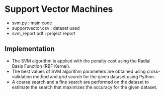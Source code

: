 # Support Vector Machines

- svm.py : main code
- supportvector.csv : dataset used
- svm_report.pdf : project report

## Implementation

- The SVM algorithm is applied with the penalty cost using the Radial Basis Function (RBF Kernel).
- The best values of SVM algorithm parameters are obtained using cross-validation method and grid search for the given dataset using Python.
- A coarse search and a fine search are performed on the dataset to estimate the search that maximizes the accuracy for the given dataset.

